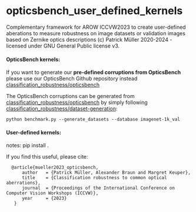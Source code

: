 # opticsbench_user_defined_kernels
Complementary framework for AROW ICCVW2023 to create user-defined aberations to measure robustness on image datasets or validation images based on Zernike optics descriptions (c) Patrick Müller 2020-2024 - licensed under GNU General Public license v3.


#### OpticsBench kernels:
If you want to generate our **pre-defined corruptions from OpticsBench** please use our OpticsBench Github repository instead [classification_robustness/opticsbench](https://github.com/PatMue/classification_robustness/tree/main/opticsbench)

The OpticsBench corruptions can be generated from [classification_robustness/opticsbench](https://github.com/PatMue/classification_robustness/tree/main/opticsbench) by simply following [classification_robustness/dataset-generation](https://github.com/PatMue/classification_robustness/tree/main?tab=readme-ov-file#dataset-generation-generate-opticsbench-image-corruptions):
```
python benchmark.py --generate_datasets --database imagenet-1k_val  
```

#### User-defined kernels:
notes:
pip install . 



If you find this useful, please cite: 

```
  @article{mueller2023_opticsbench,
      author   = {Patrick Müller, Alexander Braun and Margret Keuper},
      title    = {Classification robustness to common optical aberrations},
      journal  = {Proceedings of the International Conference on Computer Vision Workshops (ICCVW)},
      year     = {2023}
   }
```
